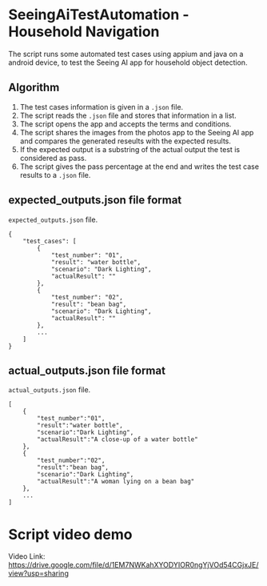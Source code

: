 # SeeingAiTestAutomation - Household Navigation
The script runs some automated test cases using appium and java on a android device, to test the Seeing AI app for household object detection.

## Algorithm

1. The test cases information is given in a `.json` file. 
2. The script reads the `.json` file and stores that information in a list. 
3. The script opens the app and accepts the terms and conditions.
4. The script shares the images from the photos app to the Seeing AI app and compares the generated reseults with the expected results.
5. If the expected output is a substring of the actual output the test is considered as pass.
6. The script gives the pass percentage at the end and writes the test case results to a `.json` file.

## expected_outputs.json file format
 
`expected_outputs.json` file. 

```
{
    "test_cases": [
        {
            "test_number": "01",
            "result": "water bottle",
            "scenario": "Dark Lighting",
            "actualResult": ""
        },
        {
            "test_number": "02",
            "result": "bean bag",
            "scenario": "Dark Lighting",
            "actualResult": ""
        },
        ...
    ]
}
```

## actual_outputs.json file format
 
`actual_outputs.json` file.

```
[
    {
        "test_number":"01",
        "result":"water bottle",
        "scenario":"Dark Lighting",
        "actualResult":"A close-up of a water bottle"
    },
    {
        "test_number":"02",
        "result":"bean bag",
        "scenario":"Dark Lighting",
        "actualResult":"A woman lying on a bean bag"
    },
    ...
]
```

# Script video demo

Video Link: https://drive.google.com/file/d/1EM7NWKahXYODYIOR0ngYjVOd54CGjxJE/view?usp=sharing
